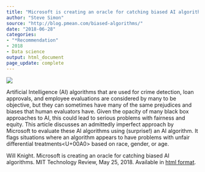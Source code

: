 ```yaml
---
title: "Microsoft is creating an oracle for catching biased AI algorithms"
author: "Steve Simon"
source: "http://blog.pmean.com/biased-algorithms/"
date: "2018-06-28"
categories:
- "*Recommendation"
- 2018
- Data science
output: html_document
page_update: complete
---
```


![](http://www.pmean.com/new-images/18/biased-algorithms01.png)

<!---More--->

Artificial Intelligence (AI) algorithms that are used for crime detection, loan approvals, and employee evaluations are considered by many to be objective, but they can sometimes have many of the same prejudices and biases that human evaluators have. Given the opacity of many black box approaches to AI, this could lead to serious problems with fairness and equity. This article discusses an admittedly imperfect approach by Microsoft to evaluate these AI algorithms using (surprise!) an AI algorithm. It flags situations where an algorithm appears to have problems with unfair differential treatments<U+00A0> based on race, gender, or age.

Will Knight. Microsoft is creating an oracle for catching biased AI algorithms. MIT Technology Review, May 25, 2018. Available in [html format][kni1].

[kni1]: https://www.technologyreview.com/s/611138/microsoft-is-creating-an-oracle-for-catching-biased-ai-algorithms
